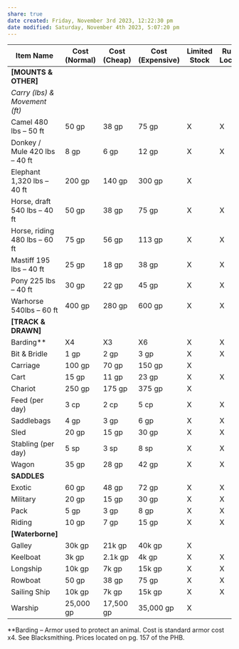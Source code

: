 ```yaml
---
share: true
date created: Friday, November 3rd 2023, 12:22:30 pm
date modified: Saturday, November 4th 2023, 5:07:20 pm
---
```


| Item Name                     | Cost (Normal) | Cost (Cheap) | Cost (Expensive) | Limited Stock | Rural Locale | Urban Locale | Premium Locale |
| ----------------------------- | ------------- | ------------ | ---------------- | ------------- | ------------ | ------------ | -------------- |
| **[MOUNTS & OTHER]**          |               |              |                  |               |              |              |                |
| *Carry (lbs) & Movement (ft)* |               |              |                  |               |              |              |                |
| Camel 480 lbs – 50 ft         | 50 gp         | 38 gp        | 75 gp            | X             | X            | X            | X              |
| Donkey / Mule 420 lbs – 40 ft | 8 gp          | 6 gp         | 12 gp            | X             | X            | X            | X              |
| Elephant 1,320 lbs – 40 ft    | 200 gp        | 140 gp       | 300 gp           | X             |              | X            | X              |
| Horse, draft 540 lbs – 40 ft  | 50 gp         | 38 gp        | 75 gp            | X             | X            | X            | X              |
| Horse, riding 480 lbs – 60 ft | 75 gp         | 56 gp        | 113 gp           | X             | X            | X            | X              |
| Mastiff 195 lbs – 40 ft       | 25 gp         | 18 gp        | 38 gp            | X             | X            | X            | X              |
| Pony 225 lbs – 40 ft          | 30 gp         | 22 gp        | 45 gp            | X             | X            | X            | X              |
| Warhorse 540lbs – 60 ft       | 400 gp        | 280 gp       | 600 gp           | X             | X            | X            | X              |
| **[TRACK & DRAWN]**           |               |              |                  |               |              |              |                |
| Barding**                     | X4            | X3           | X6               | X             | X            | X            | X              |
| Bit & Bridle                  | 1 gp          | 2 gp         | 3 gp             | X             | X            | X            | X              |
| Carriage                      | 100 gp        | 70 gp        | 150 gp           | X             |              | X            | X              |
| Cart                          | 15 gp         | 11 gp        | 23 gp            | X             | X            | X            | X              |
| Chariot                       | 250 gp        | 175 gp       | 375 gp           | X             |              | X            | X              |
| Feed (per day)                | 3 cp          | 2 cp         | 5 cp             | X             | X            | X            | X              |
| Saddlebags                    | 4 gp          | 3 gp         | 6 gp             | X             | X            | X            | X              |
| Sled                          | 20 gp         | 15 gp        | 30 gp            | X             | X            | X            | X              |
| Stabling (per day)            | 5 sp          | 3 sp         | 8 sp             | X             | X            | X            | X              |
| Wagon                         | 35 gp         | 28 gp        | 42 gp            | X             | X            | X            | X              |
| **SADDLES**                   |               |              |                  |               |              |              |                |
| Exotic                        | 60 gp         | 48 gp        | 72 gp            | X             | X            | X            | X              |
| Military                      | 20 gp         | 15 gp        | 30 gp            | X             | X            | X            | X              |
| Pack                          | 5 gp          | 3 gp         | 8 gp             | X             | X            | X            | X              |
| Riding                        | 10 gp         | 7 gp         | 15 gp            | X             | X            | X            | X              |
| **[Waterborne]**              |               |              |                  |               |              |              |                |
| Galley                        | 30k gp        | 21k gp       | 40k gp           | X             |              | X            | X              |
| Keelboat                      | 3k gp         | 2.1k gp      | 4k gp            | X             | X            | X            | X              |
| Longship                      | 10k gp        | 7k gp        | 15k gp           | X             | X            | X            | X              |
| Rowboat                       | 50 gp         | 38 gp        | 75 gp            | X             | X            | X            | X              |
| Sailing Ship                  | 10k gp        | 7k gp        | 15k gp           | X             | X            | X            | X              |
| Warship                       | 25,000 gp     | 17,500 gp    | 35,000 gp        | X             |              | X            | X              |


\*\*Barding – Armor used to protect an animal. Cost is standard armor cost x4. See Blacksmithing. Prices located on pg. 157 of the PHB.